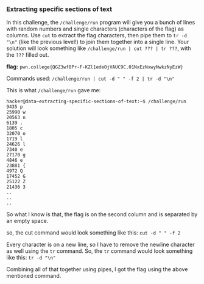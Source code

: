 ### Extracting specific sections of text 

In this challenge, the `/challenge/run` program will give you a bunch of lines with random numbers and single characters (characters of the flag) as columns. Use `cut` to extract the flag characters, then pipe them to `tr -d "\n"` (like the previous level!) to join them together into a single line. Your solution will look something like `/challenge/run | cut ??? | tr ???`, with the `???` filled out.

**flag:** `pwn.college{QGZ3wf8Pr-F-KZl1edeOjVAUC9C.01NxEzNxwyNwkzNyEzW}`

Commands used: 
`/challenge/run | cut -d " " -f 2 | tr -d "\n"`

This is what `/challenge/run` gave me: 

```
hacker@data~extracting-specific-sections-of-text:~$ /challenge/run
9435 p
25990 w
20563 n
6139 .
1805 c
32070 o
1719 l
24626 l
7340 e
27170 g
4846 e
23881 {
4972 Q
17452 G
25122 Z
21436 3
..
..
..
```


So what I know is that, the flag is on the second column and is separated by an empty space.

so, the cut command would look something like this: 
`cut -d " " -f 2`

Every character is on a new line, so I have to remove the newline character as well using the `tr` command. So, the `tr` command would look something like this: 
`tr -d "\n"`

Combining all of that together using pipes, I got the flag using the above mentioned command. 